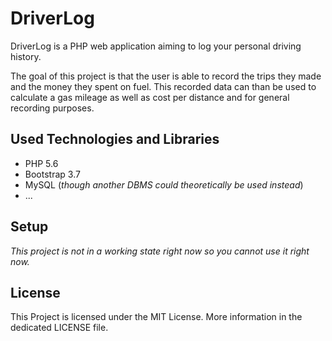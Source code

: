 # DriverLog
DriverLog is a PHP web application aiming to log your personal driving history.

The goal of this project is that the user is able to record the trips they made and the money 
they spent on fuel. This recorded data can than be used to calculate a gas mileage as well as
cost per distance and for general recording purposes.

## Used Technologies and Libraries
- PHP 5.6
- Bootstrap 3.7
- MySQL  (_though another DBMS could theoretically be used instead_)
- ...

## Setup
_This project is not in a working state right now so you cannot use it right now._

## License
This Project  is licensed under the MIT License. More information in the dedicated LICENSE
file.
